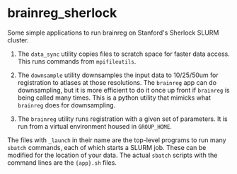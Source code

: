 # brainreg_sherlock

Some simple applications to run brainreg on Stanford's Sherlock SLURM cluster.

1. The `data_sync` utility copies files to scratch space for faster data
   access.  This runs commands from `mpifileutils`.

2. The `downsample` utility downsamples the input data to 10/25/50um for
   registration to atlases at those resolutions.  The `brainreg` app
   can do downsampling, but it is more efficient to do it once up front
   if `brainreg` is being called many times.  This is a python utility
   that mimicks what `brainreg` does for downsampling.

3. The `brainreg` utility runs registration with a given set of
   parameters.  It is run from a virtual environment housed in
   `GROUP_HOME`.

The files with `_launch` in their name are the top-level programs to
run many `sbatch` commands, each of which starts a SLURM job.  These
can be modified for the location of your data. The actual `sbatch`
scripts with the command lines are the `{app}.sh` files.
